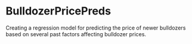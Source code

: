 # BulldozerPricePreds
Creating a regression model for predicting the price of newer bulldozers based on several past factors affecting bulldozer prices.
